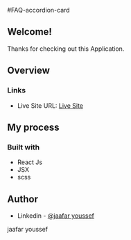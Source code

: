 #FAQ-accordion-card

## Welcome! 
Thanks for checking out this Application.

## Overview

### Links
- Live Site URL: [Live Site](https://wondrous-cranachan-3aaa1e.netlify.app/)

## My process

### Built with

- React Js
- JSX
- scss

## Author

- Linkedin - [@jaafar youssef](https://www.linkedin.com/in/jaafar-youssef-923100249/)

jaafar youssef
